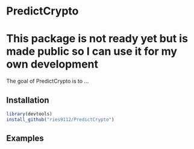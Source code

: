 
# PredictCrypto

# This package is not ready yet but is made public so I can use it for my own development

<!-- badges: start -->
<!-- badges: end -->

The goal of PredictCrypto is to ...

## Installation

``` r
library(devtools)
install_github("ries9112/PredictCrypto")
```

## Examples
